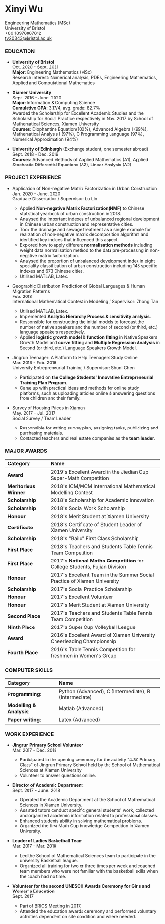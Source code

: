 # Xinyi Wu
Engineering Mathematics (MSc)<br>
University of Bristol<br>
+86 18976867812<br>
tv20343@bristol.ac.uk<br>

### EDUCATION

* **University of Bristol**<br>
Oct. 2020 - Sept. 2021<br>
**Major**: Engineering Mathematics (MSc)<br> 
Research interest: Numerical analysis, PDEs, Engineering Mathematics, Applied and Computational Mathematics<br>

* **Xiamen University**<br>
Sept. 2016 - June. 2020<br>
**Major**: Information & Computing Science<br>
**Cumulative GPA**: 3.17/4, avg. grade: 82.7%<br>
Awarded the Scholarship for Excellent Academic Studies and the Scholarship for Social Practice respectively in Nov. 2017 by School of Mathematical Sciences, Xiamen University<br>
**Courses**: Diophantine Equation(100%), Advanced Algebra I (99%), Mathematical Analysis I (97%), C Programming Language (97%), Numerical Approximation (94%)<br>

* **University of Edinburgh** (Exchange student, one semester abroad)<br>
Sept. 2018 - Dec. 2019<br>
**Courses**: Advanced Methods of Applied Mathematics (A1), Applied Stochastic Differential Equations (A2), Linear Analysis (A2)<br>

### PROJECT EXPERIENCE

* Application of Non-negative Matrix Factorization in Urban Construction<br>
Jan. 2020 - June. 2020<br>
Graduate Dissertation / Supervisor: Lu Lin
  + Applied **Non-negative Matrix Factorization(NMF)** to Chinese statistical yearbook of urban construction in 2018.
  + Analysed the important indexes of unbalanced regional development in Chinese urban construction and representative cities.
  + Took the drainage and sewage treatment as a single example for realization of non-negative matrix decomposition algorithm and identified key indices that influenced this aspect.
  + Explored how to apply different **normalisation methods** including weight data normalisation method to the data pre-processing in non-negative matrix factorization.
  + Analysed the proportion of unbalanced development index in eight speciality classification of urban construction including 143 specific indexes and 673 Chinese cities. 
  + Utilised MATLAB, Latex.<br>

* Geographic Distribution Prediction of Global Languages & Human Migration Patterns<br>
Feb. 2018<br>
International Mathematical Contest in Modeling / Supervisor: Zhong Tan
  + Utilised MATLAB, Latex.
  + Implemented **Analytic Hierarchy Process & sensitivity analysis**.
  + Responsible for constructing the initial models to forecast the number of native speakers and the number of second (or third, etc.) language speakers respectively.
  + Applied **logistic growth model** & **function fitting** in Native Speakers Growth Model and **curve fitting** and **Multiple Regression Analysis** in Second (or third, etc.) Language Speakers Growth Model.<br>
  
* Jingrun Teenager: A Platform to Help Teenagers Study Online<br>
Mar. 2018 - Feb. 2019<br>
University Entrepreneurial Training /  Supervisor: Shuni Chen
  + Participated on **the College Students' Innovative Entrepreneurial Training Plan Program**.
  + Came up with practical ideas and methods for online study platforms, such as uploading articles online & answering questions from children and their family.<br>

* Survey of Housing Prices in Xiamen<br>
May. 2017 - Jul. 2017<br>
Social Survey / Team Leader
  + Responsible for writing survey plan, assigning tasks, publicizing and purchasing materials.
  + Contacted teachers and real estate companies as the **team leader**.<br>

### MAJOR AWARDS

|Category|Name|
|:---|:---|
|**Award**|2019's Excellent Award in the Jiedian Cup Super-Math Competition|
|**Meritorious Winner**|2018's ICM/MCM International Mathematical Modelling Contest|
|**Scholarship**|2018's Scholarship for Academic Innovation|
|**Scholarship**|2018's Social Work Scholarship|
|**Honour**|2018's Merit Student at Xiamen University|
|**Certificate**|2018's Certificate of Student Leader of Xiamen University|
|**Scholarship**|2018's "Bailu" First Class Scholarship|
|**First Place**|2018's Teachers and Students Table Tennis Team Competition|
|**First Place**|2017's **National Maths Competition** for College Students, Fujian Division|
|**Honour**|2017's Excellent Team in the Summer Social Practice of Xiamen University|
|**Scholarship**|2017's Social Practice Scholarship|
|**Honour**|2017's Excellent Volunteer|
|**Honour**|2017's Merit Student at Xiamen University|
|**Second Place**|2017's Teachers and Students Table Tennis Team Competition|
|**Ninth Place**|2017's Super Cup Volleyball League|
|**Award**|2016's Excellent Award of Xiamen University Cheerleading Championship|
|**Fourth Place**|2016's Table Tennis Competition for freshmen in Women's Group|

### COMPUTER SKILLS

|Category|Name|
|:---|:---|
|**Programming**:|Python (Advanced), C (Intermediate), R (Intermediate)|
|**Modelling & Analysis**:|Matlab (Advanced)|
|**Paper writing**:|Latex (Advanced)|

### WORK EXPERIENCE

* **Jingrun Primary School Volunteer**<br>
Mar. 2017 - Dec. 2018
  + Participated in the opening ceremony for the activity "4:30 Primary Class" of Jingrun Primary School held by the School of Mathematical Sciences at Xiamen University.
  + Volunteer to answer questions online.<br>

* **Director of Academic Department**<br>
Sept. 2017 - June. 2018
  + Operated the Academic Department at the School of Mathematical Sciences in Xiamen University.
  + Assisted tutors conduct specific general students' work, collected and organized academic information related to professional classes.
  + Enhanced students ability in solving mathematical problems.
  + Organized the first Math Cup Knowledge Competition in Xiamen University.<br>
  
* **Leader of Ladies Basketball Team**<br>
Mar. 2017 - Mar. 2018
  + Led the School of Mathematical Sciences team to participate in the university Basketball league.
  + Organized all training for two or three times per week and coached team members who were not familiar with the basketball skills when the coach had no time.<br>
  
* **Volunteer for the second UNESCO Awards Ceremony for Girls and Women's Education**<br>
Sept. 2017
  + Part of BRICS Meeting in 2017.
  + Attended the education awards ceremony and performed voluntary activities dependent on site condition and where needed.
